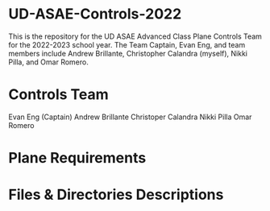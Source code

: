 # UD-ASAE-Controls-2022

This is the repository for the UD ASAE Advanced Class Plane Controls Team for the 2022-2023 school year. The Team Captain, Evan Eng, and team members include Andrew Brillante, Christopher Calandra (myself), Nikki Pilla, and Omar Romero.  


# Controls Team
Evan Eng (Captain) 
Andrew Brillante 
Christoper Calandra
Nikki Pilla 
Omar Romero 

# Plane Requirements


# Files & Directories Descriptions 
